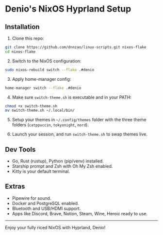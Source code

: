 # Denio's NixOS Hyprland Setup

## Installation

1. Clone this repo:

```bash
git clone https://github.com/dnnzao/linux-scripts.git nixos-flake
cd nixos-flake
```

2. Switch to the NixOS configuration:

```bash
sudo nixos-rebuild switch --flake .#denio
```

3. Apply home-manager config:

```bash
home-manager switch --flake .#denio
```

4. Make sure `switch-theme.sh` is executable and in your PATH:

```bash
chmod +x switch-theme.sh
mv switch-theme.sh ~/.local/bin/
```

5. Setup your themes in `~/.config/themes` folder with the three theme folders (`catppuccin`, `tokyonight`, `nord`).

6. Launch your session, and run `switch-theme.sh` to swap themes live.

## Dev Tools

- Go, Rust (rustup), Python (pip/venv) installed.
- Starship prompt and Zsh with Oh My Zsh enabled.
- Kitty is your default terminal.

## Extras

- Pipewire for sound.
- Docker and PostgreSQL enabled.
- Bluetooth and USB/HDMI support.
- Apps like Discord, Brave, Notion, Steam, Wine, Heroic ready to use.

---

Enjoy your fully riced NixOS with Hyprland, Denio!

